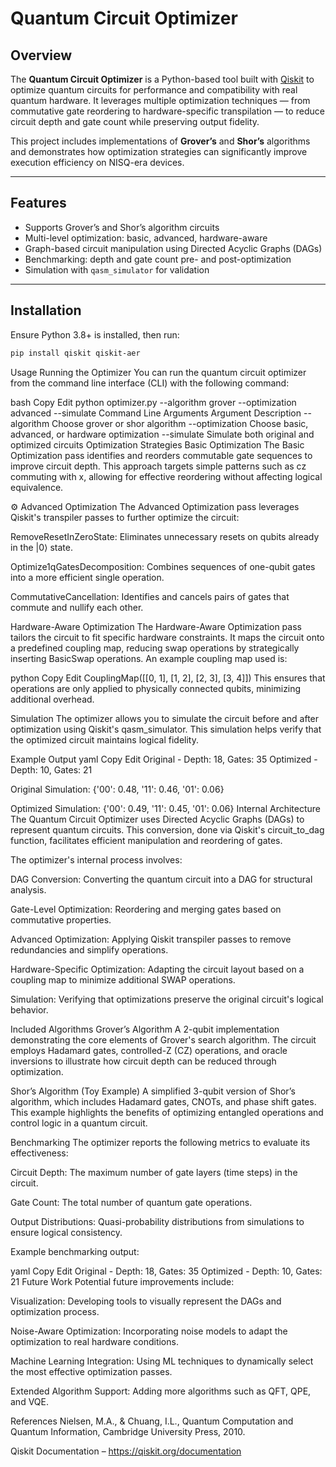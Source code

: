 #  Quantum Circuit Optimizer

##  Overview

The **Quantum Circuit Optimizer** is a Python-based tool built with [Qiskit](https://qiskit.org/) to optimize quantum circuits for performance and compatibility with real quantum hardware. It leverages multiple optimization techniques — from commutative gate reordering to hardware-specific transpilation — to reduce circuit depth and gate count while preserving output fidelity.

This project includes implementations of **Grover’s** and **Shor’s** algorithms and demonstrates how optimization strategies can significantly improve execution efficiency on NISQ-era devices.

---

##  Features

-  Supports Grover’s and Shor’s algorithm circuits  
-  Multi-level optimization: basic, advanced, hardware-aware  
-  Graph-based circuit manipulation using Directed Acyclic Graphs (DAGs)  
-  Benchmarking: depth and gate count pre- and post-optimization  
-  Simulation with `qasm_simulator` for validation  

---

##  Installation

Ensure Python 3.8+ is installed, then run:

```bash
pip install qiskit qiskit-aer
```

Usage
Running the Optimizer
You can run the quantum circuit optimizer from the command line interface (CLI) with the following command:

bash
Copy
Edit
python optimizer.py --algorithm grover --optimization advanced --simulate
Command Line Arguments
Argument	Description
--algorithm	Choose grover or shor algorithm
--optimization	Choose basic, advanced, or hardware optimization
--simulate	Simulate both original and optimized circuits
Optimization Strategies
 Basic Optimization
The Basic Optimization pass identifies and reorders commutable gate sequences to improve circuit depth. This approach targets simple patterns such as cz commuting with x, allowing for effective reordering without affecting logical equivalence.

⚙️ Advanced Optimization
The Advanced Optimization pass leverages Qiskit's transpiler passes to further optimize the circuit:

RemoveResetInZeroState: Eliminates unnecessary resets on qubits already in the |0⟩ state.

Optimize1qGatesDecomposition: Combines sequences of one-qubit gates into a more efficient single operation.

CommutativeCancellation: Identifies and cancels pairs of gates that commute and nullify each other.

 Hardware-Aware Optimization
The Hardware-Aware Optimization pass tailors the circuit to fit specific hardware constraints. It maps the circuit onto a predefined coupling map, reducing swap operations by strategically inserting BasicSwap operations. An example coupling map used is:

python
Copy
Edit
CouplingMap([[0, 1], [1, 2], [2, 3], [3, 4]])
This ensures that operations are only applied to physically connected qubits, minimizing additional overhead.

 Simulation
The optimizer allows you to simulate the circuit before and after optimization using Qiskit's qasm_simulator. This simulation helps verify that the optimized circuit maintains logical fidelity.

Example Output
yaml
Copy
Edit
Original - Depth: 18, Gates: 35
Optimized - Depth: 10, Gates: 21

Original Simulation:
{'00': 0.48, '11': 0.46, '01': 0.06}

Optimized Simulation:
{'00': 0.49, '11': 0.45, '01': 0.06}
 Internal Architecture
The Quantum Circuit Optimizer uses Directed Acyclic Graphs (DAGs) to represent quantum circuits. This conversion, done via Qiskit's circuit_to_dag function, facilitates efficient manipulation and reordering of gates.

The optimizer's internal process involves:

DAG Conversion: Converting the quantum circuit into a DAG for structural analysis.

Gate-Level Optimization: Reordering and merging gates based on commutative properties.

Advanced Optimization: Applying Qiskit transpiler passes to remove redundancies and simplify operations.

Hardware-Specific Optimization: Adapting the circuit layout based on a coupling map to minimize additional SWAP operations.

Simulation: Verifying that optimizations preserve the original circuit's logical behavior.

 Included Algorithms
Grover’s Algorithm
A 2-qubit implementation demonstrating the core elements of Grover's search algorithm. The circuit employs Hadamard gates, controlled-Z (CZ) operations, and oracle inversions to illustrate how circuit depth can be reduced through optimization.

Shor’s Algorithm (Toy Example)
A simplified 3-qubit version of Shor’s algorithm, which includes Hadamard gates, CNOTs, and phase shift gates. This example highlights the benefits of optimizing entangled operations and control logic in a quantum circuit.

 Benchmarking
The optimizer reports the following metrics to evaluate its effectiveness:

Circuit Depth: The maximum number of gate layers (time steps) in the circuit.

Gate Count: The total number of quantum gate operations.

Output Distributions: Quasi-probability distributions from simulations to ensure logical consistency.

Example benchmarking output:

yaml
Copy
Edit
Original - Depth: 18, Gates: 35
Optimized - Depth: 10, Gates: 21
 Future Work
Potential future improvements include:

Visualization: Developing tools to visually represent the DAGs and optimization process.

Noise-Aware Optimization: Incorporating noise models to adapt the optimization to real hardware conditions.

Machine Learning Integration: Using ML techniques to dynamically select the most effective optimization passes.

Extended Algorithm Support: Adding more algorithms such as QFT, QPE, and VQE.

 References
Nielsen, M.A., & Chuang, I.L., Quantum Computation and Quantum Information, Cambridge University Press, 2010.

Qiskit Documentation – https://qiskit.org/documentation
